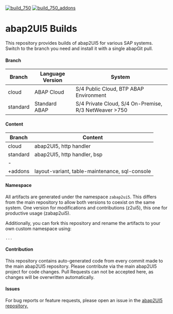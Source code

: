 [![build_750](https://github.com/abap2UI5/test/actions/workflows/build_750.yml/badge.svg)](https://github.com/abap2UI5/test/actions/workflows/build_750.yml)
[![build_750_addons](https://github.com/abap2UI5/builds/actions/workflows/build_750_addons.yml/badge.svg)](https://github.com/abap2UI5/builds/actions/workflows/build_750_addons.yml)

# abap2UI5 Builds

This repository provides builds of abap2UI5 for various SAP systems. Switch to the branch you need and install it with a single abapGit pull.

#### Branch

| Branch    | Language Version | System                | 
|-----------| ---------------------------| ----------------------------|
| cloud     | ABAP Cloud | S/4 Public Cloud, BTP ABAP Environment |
| standard  | Standard ABAP | S/4 Private Cloud, S/4 On-Premise, R/3 NetWeaver >750   |

#### Content
| Branch    | Content |
|-----------|------------------|
| cloud     | abap2UI5, http handler       |
| standard      |  abap2UI5, http handler, bsp  |
|   -    |    |
| +addons  | layout-variant, table-maintenance, sql-console |


#### Namespace
All artifacts are generated under the namespace `zabap2ui5`. This differs from the main repository to allow both versions to coexist on the same system. One version for modifications and contributions (z2ui5), this one for productive usage (zabap2ui5).

Additionally, you can fork this repository and rename the artifacts to your own custom namespace using:
```
...
```

#### Contribution
This repository contains auto-generated code from every commit made to the main abap2UI5 repository. Please contribute via the main abap2UI5 project for code changes. Pull Requests can not be accepted here, as changes will be overwritten automatically.

#### Issues
For bug reports or feature requests, please open an issue in the [abap2UI5 repository.](https://github.com/abap2UI5/abap2UI5/issues)
